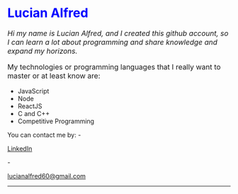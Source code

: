 
<h1 style="color:blue">Lucian Alfred</h1>

<p style="font-size:12pt;"><i>Hi my name is Lucian Alfred, and I created this github account, so I can learn a lot about programming and share knowledge and expand my horizons.</i></p>

<p style="font-size:12pt";>My technologies or programming languages ​​that I really want to master or at least know are:</p>



<ul>

<li> JavaScript</li>
<li> Node</li>
<li>ReactJS</li>
<li>C and C++</li>
<li> Competitive Programming</li>
</ul>
You can contact me by:
- <p>
<a href="https://www.linkedin.com/in/luciano-alfredo-7babbb216?utm_source=share&utm_campaign=share_via&utm_content=profile&utm_medium=ios_app" > LinkedIn </a>
</p>
- <p><a href=">Facebook Lucian Alfred LA</p></a>

- send me an email at lucianalfred60@gmail.com

-----------------------------------------------------------------------------------------------------------------------------------------------------------


<!---
Lucian11-LA/Lucian11-LA is a ✨ special ✨ repository because its `README.md` (this file) appears on your GitHub profile.
You can click the Preview link to take a look at your changes.
--->

